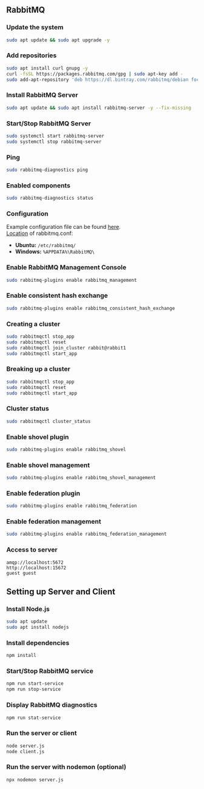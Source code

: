 ## RabbitMQ

### Update the system

```bash
sudo apt update && sudo apt upgrade -y
```

### Add repositories

```bash
sudo apt install curl gnupg -y
curl -fsSL https://packages.rabbitmq.com/gpg | sudo apt-key add -
sudo add-apt-repository 'deb https://dl.bintray.com/rabbitmq/debian focal main'
```

### Install RabbitMQ Server

```bash
sudo apt update && sudo apt install rabbitmq-server -y --fix-missing
```

### Start/Stop RabbitMQ Server

```bash
sudo systemctl start rabbitmq-server
sudo systemctl stop rabbitmq-server
```

### Ping

```bash
sudo rabbitmq-diagnostics ping
```

### Enabled components

```bash
sudo rabbitmq-diagnostics status
```

### Configuration

Example configuration file can be found [here](https://github.com/rabbitmq/rabbitmq-server/blob/main/deps/rabbit/docs/rabbitmq.conf.example).  
[Location](https://www.rabbitmq.com/configure.html#config-location) of rabbitmq.conf:

- **Ubuntu:** `/etc/rabbitmq/`
- **Windows:** `%APPDATA%\RabbitMQ\`

### Enable RabbitMQ Management Console

```bash
sudo rabbitmq-plugins enable rabbitmq_management
```

### Enable consistent hash exchange

```bash
sudo rabbitmq-plugins enable rabbitmq_consistent_hash_exchange
```

### Creating a cluster

```bash
sudo rabbitmqctl stop_app
sudo rabbitmqctl reset
sudo rabbitmqctl join_cluster rabbit@rabbit1
sudo rabbitmqctl start_app
```

### Breaking up a cluster

```bash
sudo rabbitmqctl stop_app
sudo rabbitmqctl reset
sudo rabbitmqctl start_app
```

### Cluster status

```bash
sudo rabbitmqctl cluster_status
```

### Enable shovel plugin

```bash
sudo rabbitmq-plugins enable rabbitmq_shovel
```

### Enable shovel management

```bash
sudo rabbitmq-plugins enable rabbitmq_shovel_management
```

### Enable federation plugin

```bash
sudo rabbitmq-plugins enable rabbitmq_federation
```

### Enable federation management

```bash
sudo rabbitmq-plugins enable rabbitmq_federation_management
```

### Access to server

```
amqp://localhost:5672
http://localhost:15672
guest guest
```

## Setting up Server and Client

### Install Node.js

```bash
sudo apt update
sudo apt install nodejs
```

### Install dependencies

```bash
npm install
```

### Start/Stop RabbitMQ service

```bash
npm run start-service
npm run stop-service
```

### Display RabbitMQ diagnostics

```bash
npm run stat-service
```

### Run the server or client

```bash
node server.js
node client.js
```

### Run the server with nodemon (optional)

```bash
npx nodemon server.js
```
